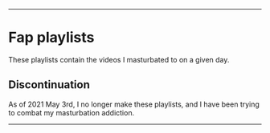 
***

# Fap playlists

These playlists contain the videos I masturbated to on a given day.

## Discontinuation

As of 2021 May 3rd, I no longer make these playlists, and I have been trying to combat my masturbation addiction.

***
